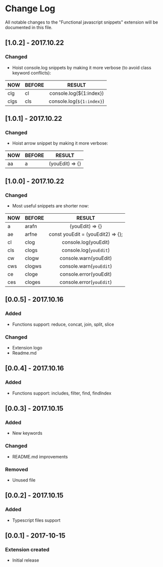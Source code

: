 # Change Log
All notable changes to the "Functional javascript snippets" extension will be documented in this file.
## [1.0.2] - 2017.10.22
### Changed
- Hoist console.log snippets by making it more verbose (to avoid class keyword conflicts):  

| NOW | BEFORE | RESULT |
|-----|--------|:------:|
| clg | cl | console.log(${1:index}) |
| clgs | cls | console.log(`${1:index}`) |
## [1.0.1] - 2017.10.22
### Changed
- Hoist arrow snippet by making it more verbose:  

| NOW | BEFORE | RESULT |
|-----|--------|:------:|
| aa | a | (youEdit) => {} |
## [1.0.0] - 2017.10.22
### Changed
- Most useful snippets are shorter now:  

| NOW | BEFORE | RESULT |  
|-----|--------|:------:|
| a | arafn | (youEdit) => {} |  
| ae | arfne | const youEdit = (youEdit2) => {}; |  
| cl | clog | console.log(youEdit) |  
| cls | clogs | console.log(`youEdit`) |  
| cw | clogw | console.warn(youEdit) |  
| cws | clogws | console.warn(`youEdit`) |  
| ce | cloge | console.error(youEdit) |  
| ces | cloges | console.error(`youEdit`) |  
## [0.0.5] - 2017.10.16
### Added
- Functions support: reduce, concat, join, split, slice
### Changed
- Extension logo
- Readme.md
## [0.0.4] - 2017.10.16
### Added
- Functions support: includes, filter, find, findIndex
## [0.0.3] - 2017.10.15
### Added
- New keywords
### Changed
- README.md improvements
### Removed
- Unused file
## [0.0.2] - 2017.10.15
### Added
- Typescript files support
## [0.0.1] - 2017-10-15
### Extension created
- Initial release